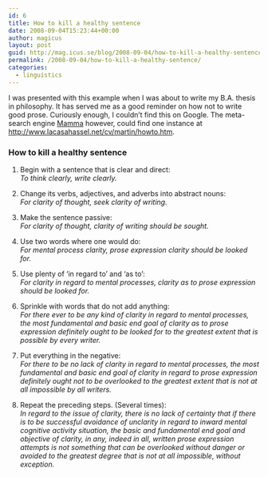 ```yaml
---
id: 6
title: How to kill a healthy sentence
date: 2008-09-04T15:23:44+00:00
author: magicus
layout: post
guid: http://mag.icus.se/blog/2008-09-04/how-to-kill-a-healthy-sentence/
permalink: /2008-09-04/how-to-kill-a-healthy-sentence/
categories:
  - linguistics
---
```

I was presented with this example when I was about to write my B.A. thesis in philosophy. It has served me as a good reminder on how not to write good prose. Curiously enough, I couldn&#8217;t find this on Google. The meta-search engine [Mamma](http://www.mamma.com/) however, could find one instance at <http://www.lacasahassel.net/cv/martin/howto.htm>.

### How to kill a healthy sentence

  1. Begin with a sentence that is clear and direct:  
    _To think clearly, write clearly._
  2. Change its verbs, adjectives, and adverbs into abstract nouns:  
    _For clarity of thought, seek clarity of writing._
  3. Make the sentence passive:  
    _For clarity of thought, clarity of writing should be sought._<!--more-->

  4. Use two words where one would do:  
    _For mental process clarity, prose expression clarity should be looked for._
  5. Use plenty of &#8216;in regard to&#8217; and &#8216;as to&#8217;:  
    _For clarity in regard to mental processes, clarity as to prose expression should be looked for._
  6. Sprinkle with words that do not add anything:  
    _For there ever to be any kind of clarity in regard to mental processes, the most fundamental and basic end goal of clarity as to prose expression definitely ought to be looked for to the greatest extent that is possible by every writer._
  7. Put everything in the negative:  
    _For there to be no lack of clarity in regard to mental processes, the most fundamental and basic end goal of clarity in regard to prose expression definitely ought not to be overlooked to the greatest extent that is not at all impossible by all writers._
  8. Repeat the preceding steps. (Several times):  
    _In regard to the issue of clarity, there is no lack of certainty that if there is to be successful avoidance of unclarity in regard to inward mental cognitive activity situation, the basic and fundamental end goal and objective of clarity, in any, indeed in all, written prose expression attempts is not something that can be overlooked without danger or avoided to the greatest degree that is not at all impossible, without exception._